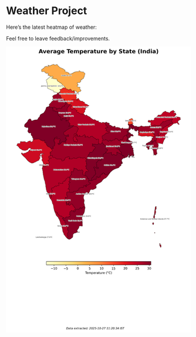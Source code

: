 # Weather Project

Here’s the latest heatmap of weather:

Feel free to leave feedback/improvements.

![India Heatmap](docs/assets/india_heatmap.png?v=FF082C)
